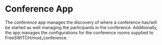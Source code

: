 # Conference App

The conference app manages the discovery of where a conference has/will be started as well managing the participants in the conference. Additionally, the app manages the configurations for the conference rooms supplied to FreeSWITCH/mod_conference.
